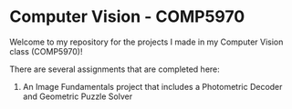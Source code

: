 # Computer Vision - COMP5970

Welcome to my repository for the projects I made in my Computer Vision class (COMP5970)! 

There are several assignments that are completed here:

1) An Image Fundamentals project that includes a Photometric Decoder and Geometric Puzzle Solver
